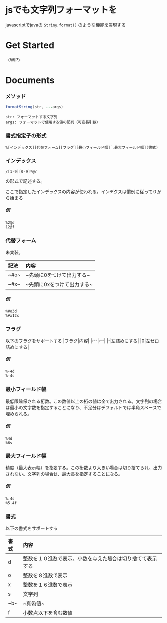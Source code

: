 # jsでも文字列フォーマットを
javascriptでjavaの `String.format()` のような機能を実現する

# Get Started
（WIP）

# Documents
### メソッド
~~~java Script
formatString(str, ...args)
~~~

```
str: フォーマットする文字列
args: フォーマットで使用する値の配列（可変長引数）
```


### 書式指定子の形式
```
%[インデックス][代替フォーム][フラグ][最小フィールド幅][.最大フィールド幅](書式)
```

### インデックス
~~~regex
/[1-9][0-9]*@/
~~~
の形式で記述する。

ここで指定したインデックスの内容が使われる。インデクスは慣例に従って０から始まる

##### 例
```
%2@d
12@f
```

### 代替フォーム
未実装。

|記法|内容|
|:--|:--|
|~#o~|~先頭に0をつけて出力する~|
|~#x~|~先頭に0xをつけて出力する~|

##### 例
```
%#o3d
%#x12x
```

### フラグ
以下のフラグをサポートする
|フラグ|内容|
|:--|:--|
|-|左詰めにする|
|0|左ゼロ詰めにする|

##### 例
```
%-4d
%-4s
```

### 最小フィールド幅
最低限確保される桁数。この数値以上の桁の値は全て出力される。文字列の場合は最小の文字数を指定することになり、不足分はデフォルトでは半角スペースで埋められる。

##### 例
```
%4d
%6s
```

### 最大フィールド幅
精度（最大表示幅）を指定する。この桁数より大きい場合は切り捨てられ、出力されない。文字列の場合は、最大長を指定することになる。

##### 例
```
%.4s
%5.4f
```


### 書式
以下の書式をサポートする

|書式|内容|
|:--|:--|
|d|整数を１０進数で表示。小数を与えた場合は切り捨てて表示する|
|o|整数を８進数で表示|
|x|整数を１６進数で表示|
|s|文字列|
|~b~|~真偽値~|
|f|小数点以下を含む数値|